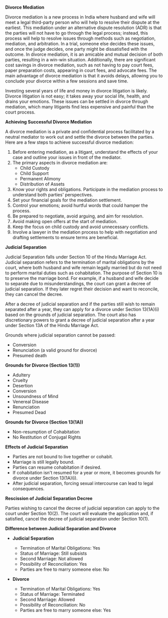 **Divorce Mediation**

Divorce mediation is a new process in India where husband and wife will meet a legal third-party person who will help to resolve their dispute at the earliest. This mediation under an alternative dispute resolution (ADR) is that the parties will not have to go through the legal process; instead, this process will help to resolve issues through methods such as negotiation, mediation, and arbitration. In a trial, someone else decides these issues, and once the judge decides, one party might be dissatisfied with the outcome. In divorce mediation, it is an amicable and mutual decision of both parties, resulting in a win-win situation. Additionally, there are significant cost savings in divorce mediation, such as not having to pay court fees, paper preparation costs, appearing in court fees, and advocate fees. The main advantage of divorce mediation is that it avoids delays, allowing you to conclude your divorce within a few sessions and save time.

Investing several years of life and money in divorce litigation is likely. Divorce litigation is not easy; it takes away your social life, health, and drains your emotions. These issues can be settled in divorce through mediation, which many litigants find less expensive and painful than the court process.

**Achieving Successful Divorce Mediation**

A divorce mediation is a private and confidential process facilitated by a neutral mediator to work out and settle the divorce between the parties. Here are a few steps to achieve successful divorce mediation:

1. Before entering mediation, as a litigant, understand the effects of your case and outline your issues in front of the mediator.
2. The primary aspects in divorce mediation are:
   - Child Custody
   - Child Support
   - Permanent Alimony
   - Distribution of Assets
3. Know your rights and obligations. Participate in the mediation process to understand both parties' perspectives.
4. Set your financial goals for the mediation settlement.
5. Control your emotions; avoid hurtful words that could hamper the process.
6. Be prepared to negotiate, avoid arguing, and aim for resolution.
7. Avoid making open offers at the start of mediation.
8. Keep the focus on child custody and avoid unnecessary conflicts.
9. Involve a lawyer in the mediation process to help with negotiation and drafting settlements to ensure terms are beneficial.

**Judicial Separation**

Judicial Separation falls under Section 10 of the Hindu Marriage Act. Judicial separation refers to the termination of marital obligations by the court, where both husband and wife remain legally married but do not need to perform marital duties such as cohabitation. The purpose of Section 10 is to preserve the marriage bond. For example, if a husband and wife decide to separate due to misunderstandings, the court can grant a decree of judicial separation. If they later regret their decision and want to reconcile, they can cancel the decree.

After a decree of judicial separation and if the parties still wish to remain separated after a year, they can apply for a divorce under Section 13(1A)(i) based on the grounds of judicial separation. The court also has discretionary powers to grant a decree of judicial separation after a year under Section 13A of the Hindu Marriage Act.

Grounds where judicial separation cannot be passed:

- Conversion
- Renunciation (a valid ground for divorce)
- Presumed death

**Grounds for Divorce (Section 13(1))**

- Adultery
- Cruelty
- Desertion
- Conversion
- Unsoundness of Mind
- Venereal Disease
- Renunciation
- Presumed Dead

**Grounds for Divorce (Section 13(1A))**

- Non-resumption of Cohabitation
- No Restitution of Conjugal Rights



**Effects of Judicial Separation**

- Parties are not bound to live together or cohabit.
- Marriage is still legally bound.
- Parties can resume cohabitation if desired.
- If cohabitation isn't resumed for a year or more, it becomes grounds for divorce under Section 13(1A)(i).
- After judicial separation, forcing sexual intercourse can lead to legal consequences.

**Rescission of Judicial Separation Decree**

Parties wishing to cancel the decree of judicial separation can apply to the court under Section 10(2). The court will evaluate the application and, if satisfied, cancel the decree of judicial separation under Section 10(1).

**Difference between Judicial Separation and Divorce**

- **Judicial Separation**
  - Termination of Marital Obligations: Yes
  - Status of Marriage: Still subsists
  - Second Marriage: Not allowed
  - Possibility of Reconciliation: Yes
  - Parties are free to marry someone else: No

- **Divorce**
  - Termination of Marital Obligations: Yes
  - Status of Marriage: Terminated
  - Second Marriage: Allowed
  - Possibility of Reconciliation: No
  - Parties are free to marry someone else: Yes

